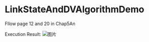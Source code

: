 # LinkStateAndDVAlgorithmDemo 

Fllow page 12 and 20 in Chap5An 

Execution Result: 
![图片](https://user-images.githubusercontent.com/47754424/202604060-fa0a853b-a4e1-4a22-9cd2-ad72ee38dfda.png)


